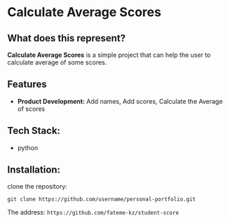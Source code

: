 # Calculate Average Scores

## What does this represent?
**Calculate Average Scores** is a simple project that can help the user to calculate average of some scores.

## Features

- **Product Development:** Add names, Add scores, Calculate the Average of scores

## Tech Stack:
- python

## Installation:
clone the repository:
```
git clone https://github.com/username/personal-portfolio.git
```
The address: `https://github.com/fateme-kz/student-score`
